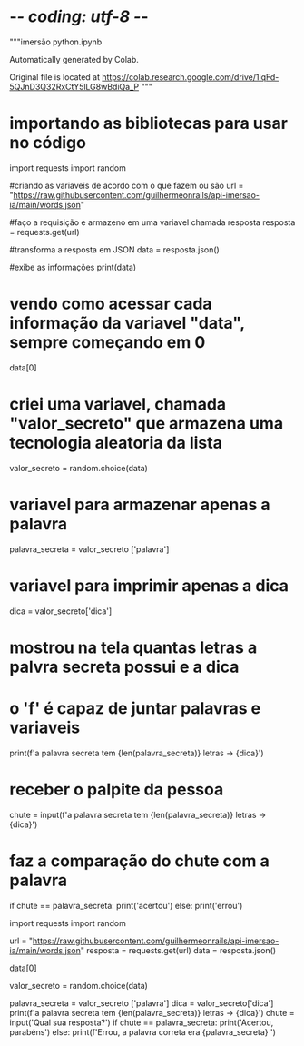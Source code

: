# -*- coding: utf-8 -*-
"""imersão python.ipynb

Automatically generated by Colab.

Original file is located at
    https://colab.research.google.com/drive/1iqFd-5QJnD3Q32RxCtY5lLG8wBdiQa_P
"""

# importando as bibliotecas para usar no código
import requests
import random

#criando as variaveis de acordo com o que fazem ou são
url = "https://raw.githubusercontent.com/guilhermeonrails/api-imersao-ia/main/words.json"

#faço a requisição e armazeno em uma variavel chamada resposta
resposta = requests.get(url)

#transforma a resposta em JSON
data = resposta.json()

#exibe as informações
print(data)

# vendo como acessar cada informação da variavel "data", sempre começando em 0
data[0]

# criei uma variavel, chamada "valor_secreto" que armazena uma tecnologia aleatoria da lista
valor_secreto = random.choice(data)

# variavel para armazenar apenas a palavra
palavra_secreta = valor_secreto ['palavra']

# variavel para imprimir apenas a dica
dica = valor_secreto['dica']

# mostrou na tela quantas letras a palvra secreta possui e a dica
# o 'f' é capaz de juntar palavras e variaveis
print(f'a palavra secreta tem {len(palavra_secreta)} letras -> {dica}')
# receber o palpite da pessoa
chute = input(f'a palavra secreta tem {len(palavra_secreta)} letras -> {dica}')

# faz a comparação do chute com a palavra
if chute == palavra_secreta:
  print('acertou')
else:
  print('errou')

import requests
import random

url = "https://raw.githubusercontent.com/guilhermeonrails/api-imersao-ia/main/words.json"
resposta = requests.get(url)
data = resposta.json()


data[0]

valor_secreto = random.choice(data)

palavra_secreta = valor_secreto ['palavra']
dica = valor_secreto['dica']
print(f'a palavra secreta tem {len(palavra_secreta)} letras -> {dica}')
chute = input('Qual sua resposta?')
if chute == palavra_secreta:
  print('Acertou, parabéns')
else:
  print(f'Errou, a palavra correta era {palavra_secreta} ')
